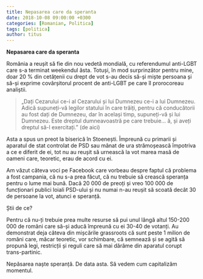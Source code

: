 ```yaml
---
title: Nepasarea care da speranta
date: 2018-10-08 09:00:00 +0300
categories: [Romanian, Politica]
tags: [politica]
author: titus
---
```


**Nepasarea care da speranta**

România a reușit să fie din nou vedetă mondială, cu referendumul anti-LGBT care s-a terminat weekendul ăsta. Totuși, în mod surprinzător pentru mine, doar 20 % din cetățenii cu drept de vot s-au decis să-și miște persoana și să-și exprime covârșitorul procent de anti-LGBT pe care îl prorocoreau analiștii.

> „Dați Cezarului ce-i al Cezarului și lui Dumnezeu ce-i a lui Dumnezeu. Adică supuneți-vă legilor statului în care trăiți, pentru că conducătorii au fost dați de Dumnezeu, dar în același timp, supuneți-vă și lui Dumnezeu. Este dreptul dumneavoastră pe care trebuie… ă, și aveți dreptul să-l exercitați.” (de aici)

Asta a spus un preot la biserică în Stoenești. Împreună cu primarii și aparatul de stat controlat de PSD sau mânat de ura strămoșească împotriva a ce e diferit de ei, tot nu au reușit să urnească la vot marea masă de oameni care, teoretic, erau de acord cu ei.

Am văzut câteva voci pe Facebook care vorbeau despre faptul că problema a fost campania, că nu s-a prea făcut, că nu trebuie să crească speranța pentru o lume mai bună. Dacă 20 000 de preoți și vreo 100 000 de funcționari publici loiali PSD-ului și nu numai n-au reușit să scoată decât 30 de persoane la vot, atunci e speranță.

Știi de ce?

Pentru că nu-ți trebuie prea multe resurse să pui unul lângă altul 150-200 000 de români care să-și aducă împreună cu ei 30-40 de votanți. Au demonstrat deja câteva din mișcările grassroots că sunt peste 1 milion de români care, măcar teoretic, vor schimbare, că semnează și se agită să propună legi, restricții și reguli care să mai dărâme din aparatul corupt trans-partinic.

Nepăsarea naște speranță. De data asta. Să vedem cum capitalizăm momentul.
